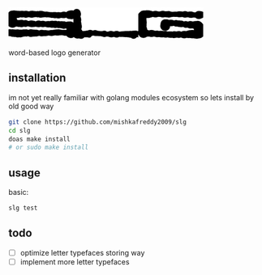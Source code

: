 ![slg](doc/slg.png)

word-based logo generator

## installation

im not yet really familiar with golang modules ecosystem so lets install by old good way

```sh
git clone https://github.com/mishkafreddy2009/slg
cd slg
doas make install
# or sudo make install
```

## usage

basic:

```sh
slg test
```

## todo

- [ ] optimize letter typefaces storing way
- [ ] implement more letter typefaces
